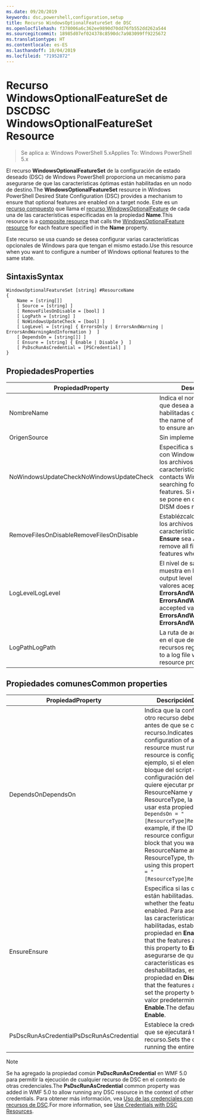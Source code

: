 ```yaml
---
ms.date: 09/20/2019
keywords: dsc,powershell,configuration,setup
title: Recurso WindowsOptionalFeatureSet de DSC
ms.openlocfilehash: f378006a6c362ee9890d70dd76fb552dd262a544
ms.sourcegitcommit: 18985d07ef024378c8590dc7a983099ff9225672
ms.translationtype: HT
ms.contentlocale: es-ES
ms.lasthandoff: 10/04/2019
ms.locfileid: "71952872"
---
```

# <a name="dsc-windowsoptionalfeatureset-resource"></a><span data-ttu-id="ecb64-103">Recurso WindowsOptionalFeatureSet de DSC</span><span class="sxs-lookup"><span data-stu-id="ecb64-103">DSC WindowsOptionalFeatureSet Resource</span></span>

> <span data-ttu-id="ecb64-104">Se aplica a: Windows PowerShell 5.x</span><span class="sxs-lookup"><span data-stu-id="ecb64-104">Applies To: Windows PowerShell 5.x</span></span>

<span data-ttu-id="ecb64-105">El recurso **WindowsOptionalFeatureSet** de la configuración de estado deseado (DSC) de Windows PowerShell proporciona un mecanismo para asegurarse de que las características óptimas están habilitadas en un nodo de destino.</span><span class="sxs-lookup"><span data-stu-id="ecb64-105">The **WindowsOptionalFeatureSet** resource in Windows PowerShell Desired State Configuration (DSC) provides a mechanism to ensure that optional features are enabled on a target node.</span></span> <span data-ttu-id="ecb64-106">Este es un [recurso compuesto](../../../resources/authoringResourceComposite.md) que llama el [recurso WindowsOptionalFeature](windowsOptionalFeatureResource.md) de cada una de las características especificadas en la propiedad **Name**.</span><span class="sxs-lookup"><span data-stu-id="ecb64-106">This resource is a [composite resource](../../../resources/authoringResourceComposite.md) that calls the [WindowsOptionalFeature resource](windowsOptionalFeatureResource.md) for each feature specified in the **Name** property.</span></span>

<span data-ttu-id="ecb64-107">Este recurso se usa cuando se desea configurar varias características opcionales de Windows para que tengan el mismo estado.</span><span class="sxs-lookup"><span data-stu-id="ecb64-107">Use this resource when you want to configure a number of Windows optional features to the same state.</span></span>

## <a name="syntax"></a><span data-ttu-id="ecb64-108">Sintaxis</span><span class="sxs-lookup"><span data-stu-id="ecb64-108">Syntax</span></span>

```Syntax
WindowsOptionalFeatureSet [string] #ResourceName
{
    Name = [string[]]
    [ Source = [string] ]
    [ RemoveFilesOnDisable = [bool] ]
    [ LogPath = [string] ]
    [ NoWindowsUpdateCheck = [bool] ]
    [ LogLevel = [string] { ErrorsOnly | ErrorsAndWarning | ErrorsAndWarningAndInformation }  ]
    [ DependsOn = [string[]] ]
    [ Ensure = [string] { Enable | Disable }  ]
    [ PsDscRunAsCredential = [PSCredential] ]
}
```

## <a name="properties"></a><span data-ttu-id="ecb64-109">Propiedades</span><span class="sxs-lookup"><span data-stu-id="ecb64-109">Properties</span></span>

|<span data-ttu-id="ecb64-110">Propiedad</span><span class="sxs-lookup"><span data-stu-id="ecb64-110">Property</span></span> |<span data-ttu-id="ecb64-111">Descripción</span><span class="sxs-lookup"><span data-stu-id="ecb64-111">Description</span></span> |
|---|---|
|<span data-ttu-id="ecb64-112">Nombre</span><span class="sxs-lookup"><span data-stu-id="ecb64-112">Name</span></span> |<span data-ttu-id="ecb64-113">Indica el nombre de las características que desea asegurarse de que están habilitadas o deshabilitadas.</span><span class="sxs-lookup"><span data-stu-id="ecb64-113">Indicates the name of the features that you want to ensure are enabled or disabled.</span></span> |
|<span data-ttu-id="ecb64-114">Origen</span><span class="sxs-lookup"><span data-stu-id="ecb64-114">Source</span></span> |<span data-ttu-id="ecb64-115">Sin implementar.</span><span class="sxs-lookup"><span data-stu-id="ecb64-115">Not implemented.</span></span> |
|<span data-ttu-id="ecb64-116">NoWindowsUpdateCheck</span><span class="sxs-lookup"><span data-stu-id="ecb64-116">NoWindowsUpdateCheck</span></span> |<span data-ttu-id="ecb64-117">Especifica si DISM se pone en contacto con Windows Update (WU) al buscar los archivos de origen para habilitar características.</span><span class="sxs-lookup"><span data-stu-id="ecb64-117">Specifies whether DISM contacts Windows Update (WU) when searching for the source files to enable features.</span></span> <span data-ttu-id="ecb64-118">Si el valor es `$true`, DISM no se pone en contacto con WU.</span><span class="sxs-lookup"><span data-stu-id="ecb64-118">If `$true`, DISM does not contact WU.</span></span> |
|<span data-ttu-id="ecb64-119">RemoveFilesOnDisable</span><span class="sxs-lookup"><span data-stu-id="ecb64-119">RemoveFilesOnDisable</span></span> |<span data-ttu-id="ecb64-120">Establézcalo en `$true` para quitar todos los archivos asociados con las características cuando el valor de **Ensure** sea **Absent**.</span><span class="sxs-lookup"><span data-stu-id="ecb64-120">Set to `$true` to remove all files associated with the features when **Ensure** is set to **Absent**.</span></span> |
|<span data-ttu-id="ecb64-121">LogLevel</span><span class="sxs-lookup"><span data-stu-id="ecb64-121">LogLevel</span></span> |<span data-ttu-id="ecb64-122">El nivel de salida máximo que se muestra en los registros.</span><span class="sxs-lookup"><span data-stu-id="ecb64-122">The maximum output level shown in the logs.</span></span> <span data-ttu-id="ecb64-123">Los valores aceptados son: **ErrorsOnly**, **ErrorsAndWarning**, y **ErrorsAndWarningAndInformation**.</span><span class="sxs-lookup"><span data-stu-id="ecb64-123">The accepted values are: **ErrorsOnly**, **ErrorsAndWarning**, and **ErrorsAndWarningAndInformation**.</span></span> |
|<span data-ttu-id="ecb64-124">LogPath</span><span class="sxs-lookup"><span data-stu-id="ecb64-124">LogPath</span></span> |<span data-ttu-id="ecb64-125">La ruta de acceso al archivo de registro en el que desea que el proveedor de recursos registre la operación.</span><span class="sxs-lookup"><span data-stu-id="ecb64-125">The path to a log file where you want the resource provider to log the operation.</span></span> |

## <a name="common-properties"></a><span data-ttu-id="ecb64-126">Propiedades comunes</span><span class="sxs-lookup"><span data-stu-id="ecb64-126">Common properties</span></span>

|<span data-ttu-id="ecb64-127">Propiedad</span><span class="sxs-lookup"><span data-stu-id="ecb64-127">Property</span></span> |<span data-ttu-id="ecb64-128">Descripción</span><span class="sxs-lookup"><span data-stu-id="ecb64-128">Description</span></span> |
|---|---|
|<span data-ttu-id="ecb64-129">DependsOn</span><span class="sxs-lookup"><span data-stu-id="ecb64-129">DependsOn</span></span> |<span data-ttu-id="ecb64-130">Indica que la configuración de otro recurso debe ejecutarse antes de que se configure este recurso.</span><span class="sxs-lookup"><span data-stu-id="ecb64-130">Indicates that the configuration of another resource must run before this resource is configured.</span></span> <span data-ttu-id="ecb64-131">Por ejemplo, si el elemento ID del bloque del script de configuración del recurso que quiere ejecutar primero es ResourceName y su tipo es ResourceType, la sintaxis para usar esta propiedad es `DependsOn = "[ResourceType]ResourceName"`.</span><span class="sxs-lookup"><span data-stu-id="ecb64-131">For example, if the ID of the resource configuration script block that you want to run first is ResourceName and its type is ResourceType, the syntax for using this property is `DependsOn = "[ResourceType]ResourceName"`.</span></span> |
|<span data-ttu-id="ecb64-132">Ensure</span><span class="sxs-lookup"><span data-stu-id="ecb64-132">Ensure</span></span> |<span data-ttu-id="ecb64-133">Especifica si las características están habilitadas.</span><span class="sxs-lookup"><span data-stu-id="ecb64-133">Specifies whether the features are enabled.</span></span> <span data-ttu-id="ecb64-134">Para asegurarse de que las características están habilitadas, establezca esta propiedad en **Enable**.</span><span class="sxs-lookup"><span data-stu-id="ecb64-134">To ensure that the features are enabled, set this property to **Enable**.</span></span> <span data-ttu-id="ecb64-135">Para asegurarse de que las características están deshabilitadas, establezca la propiedad en **Disable**.</span><span class="sxs-lookup"><span data-stu-id="ecb64-135">To ensure that the features are disabled, set the property to **Disable**.</span></span> <span data-ttu-id="ecb64-136">El valor predeterminado es **Enable**.</span><span class="sxs-lookup"><span data-stu-id="ecb64-136">The default value is **Enable**.</span></span> |
|<span data-ttu-id="ecb64-137">PsDscRunAsCredential</span><span class="sxs-lookup"><span data-stu-id="ecb64-137">PsDscRunAsCredential</span></span> |<span data-ttu-id="ecb64-138">Establece la credencial con la que se ejecutará todo el recurso.</span><span class="sxs-lookup"><span data-stu-id="ecb64-138">Sets the credential for running the entire resource as.</span></span> |

> [!NOTE]
> <span data-ttu-id="ecb64-139">Se ha agregado la propiedad común **PsDscRunAsCredential** en WMF 5.0 para permitir la ejecución de cualquier recurso de DSC en el contexto de otras credenciales.</span><span class="sxs-lookup"><span data-stu-id="ecb64-139">The **PsDscRunAsCredential** common property was added in WMF 5.0 to allow running any DSC resource in the context of other credentials.</span></span> <span data-ttu-id="ecb64-140">Para obtener más información, vea [Uso de las credenciales con recursos de DSC](../../../configurations/runasuser.md).</span><span class="sxs-lookup"><span data-stu-id="ecb64-140">For more information, see [Use Credentials with DSC Resources](../../../configurations/runasuser.md).</span></span>